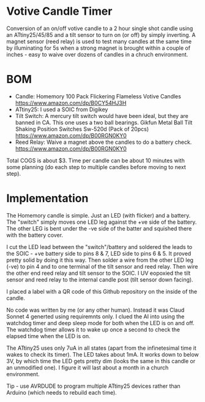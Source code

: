 # Votive Candle Timer
Conversion of an on/off votive candle to a 2 hour single shot candle using an ATtiny25/45/85 and a tilt sensor to turn on (or off) by simply inverting.
A magnet sensor (reed relay) is used to test many candles at the same time by illuminating for 5s when a strong magnet is brought within a couple of inches - easy to waive over dozens of candles in a chruch environment.

# BOM
+ Candle: Homemory 100 Pack Flickering Flameless Votive Candles https://www.amazon.com/dp/B0CY54HJ3H
+ ATtiny25: I used a SOIC from Digikey
+ Tilt Switch: A mercury tilt switch would have been ideal, but they are banned in CA. This one uses a two ball bearings. Gikfun Metal Ball Tilt Shaking Position Switches Sw-520d (Pack of 20pcs) https://www.amazon.com/dp/B00RGN0KY0
+ Reed Relay: Waive a magnet above the candles to do a battery check. https://www.amazon.com/dp/B00RGN0KY0

Total COGS is about $3. Time per candle can be about 10 minutes with some planning (do each step to multiple candles before moving to next step).

# Implementation
The Homemory candle is simple. Just an LED (with flicker) and a battery. The "switch" simply moves one LED leg against the +ve side of the battery. The other LEG is bent under the -ve side of the batter and squished there with the battery cover.

I cut the LED lead between the "switch"/battery and soldered the leads to the SOIC - +ve battery side to pins 8 & 7, LED side to pins 6 & 5. It proved pretty solid by doing it this way. Then solder a wire from the other LED leg (-ve) to pin 4 and to one terminal of the tilt sensor and reed relay. Then wire the other end reed relay and tilt sensor to the SOIC.
I UV eopoxied the tilt sensor and reed relay to the internal candle post (tilt sensor down facing).

I placed a label with a QR code of this Github repository on the inside of the candle.

No code was written by me (or any other human). Instead it was Claud Sonnet 4 generted using requiremnts only. I clued the AI into using the watchdog timer and deep sleep mode for both when the LED is on and off. The watchdog timer allows it to wake up once a second to check the elapsed time when the LED is on.

The ATtiny25 uses only 7uA in all states (apart from the infinetesimal time it wakes to check its timer). The LED takes about 1mA. It works down to below 3V, by which time the LED gets pretty dim (looks the same in this candle or an unmodified one). I figure it will last about a month in a church environment.

Tip - use AVRDUDE to program multiple ATtiny25 devices rather than Arduino (which needs to rebuild each time).
